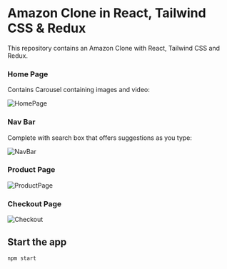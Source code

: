 # Amazon Clone in React, Tailwind CSS & Redux


This repository contains an Amazon Clone with React, Tailwind CSS and Redux.

### Home Page

Contains Carousel containing images and video:

![HomePage](https://user-images.githubusercontent.com/17878339/230745262-681f4ad3-e34c-4a06-8ef3-d50218d93f94.gif)

### Nav Bar

Complete with search box that offers suggestions as you type: 

![NavBar](https://user-images.githubusercontent.com/17878339/230745497-4136d398-1991-4d96-a3ef-de7e6ca9977a.gif)

### Product Page

![ProductPage](https://user-images.githubusercontent.com/17878339/230745350-f1f0825c-fc68-4f3d-a5cd-cb0e051d1aed.gif)

### Checkout Page

![Checkout](https://user-images.githubusercontent.com/17878339/230745697-b166ff53-b07d-4cac-9947-61688ac6c2a3.gif)


## Start the app

```shell
npm start
```
